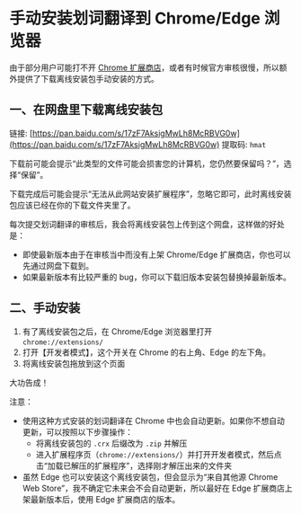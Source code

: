 <global-header />

# 手动安装划词翻译到 Chrome/Edge 浏览器

由于部分用户可能打不开 [Chrome 扩展商店](https://chrome.google.com/webstore/detail/ikhdkkncnoglghljlkmcimlnlhkeamad)，或者有时候官方审核很慢，所以额外提供了下载离线安装包手动安装的方式。

## 一、在网盘里下载离线安装包

链接: [https://pan.baidu.com/s/17zF7AksigMwLh8McRBVG0w](https://pan.baidu.com/s/17zF7AksigMwLh8McRBVG0w)
提取码: `hmat`

下载前可能会提示“此类型的文件可能会损害您的计算机，您仍然要保留吗？”，选择“保留”。

下载完成后可能会提示“无法从此网站安装扩展程序”，忽略它即可，此时离线安装包应该已经在你的下载文件夹里了。

每次提交划词翻译的审核后，我会将离线安装包上传到这个网盘，这样做的好处是：

- 即使最新版本由于在审核当中而没有上架 Chrome/Edge 扩展商店，你也可以先通过网盘下载到。
- 如果最新版本有比较严重的 bug，你可以下载旧版本安装包替换掉最新版本。

## 二、手动安装

1. 有了离线安装包之后，在 Chrome/Edge 浏览器里打开 `chrome://extensions/`
2. 打开【开发者模式】，这个开关在 Chrome 的右上角、Edge 的左下角。
3. 将离线安装包拖放到这个页面

大功告成！

注意：

- 使用这种方式安装的划词翻译在 Chrome 中也会自动更新。如果你不想自动更新，可以按照以下步骤操作：
  - 将离线安装包的 `.crx` 后缀改为 `.zip` 并解压
  - 进入扩展程序页（`chrome://extensions/`）并打开开发者模式，然后点击“加载已解压的扩展程序”，选择刚才解压出来的文件夹
- 虽然 Edge 也可以安装这个离线安装包，但会显示为“来自其他源 Chrome Web Store”，我不确定它未来会不会自动更新，所以最好在 Edge 扩展商店上架最新版本后，使用 Edge 扩展商店的版本。

<global-footer />
